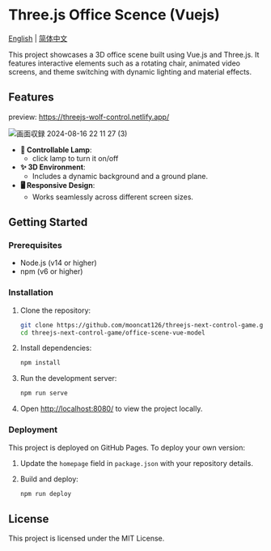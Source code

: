 # Three.js Office Scence (Vuejs)
[English](./README.md) | [简体中文](./README_zh.md)

This project showcases a 3D office scene built using Vue.js and Three.js. It features interactive elements such as a rotating chair, animated video screens, and theme switching with dynamic lighting and material effects.

## Features

preview: https://threejs-wolf-control.netlify.app/

![画面収録 2024-08-16 22 11 27 (3)](https://github.com/user-attachments/assets/5b8fe404-d1e8-40a9-96a3-30e1be14f605)


- **🐺 Controllable Lamp**: 
  - click lamp to turn it on/off
- **✨ 3D Environment**: 
  - Includes a dynamic background and a ground plane.
- **🖥 Responsive Design**: 
  - Works seamlessly across different screen sizes.

## Getting Started

### Prerequisites

- Node.js (v14 or higher)
- npm (v6 or higher)

### Installation

1. Clone the repository:

    ```bash
    git clone https://github.com/mooncat126/threejs-next-control-game.git
    cd threejs-next-control-game/office-scene-vue-model
    ```

2. Install dependencies:

    ```bash
    npm install
    ```

3. Run the development server:

    ```bash
    npm run serve
    ```

4. Open [http://localhost:8080/](http://localhost:8080/) to view the project locally.

### Deployment

This project is deployed on GitHub Pages. To deploy your own version:

1. Update the `homepage` field in `package.json` with your repository details.
2. Build and deploy:

    ```bash
    npm run deploy
    ```

## License

This project is licensed under the MIT License.
